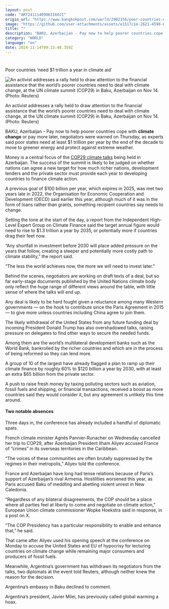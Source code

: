 ```yaml
---
layout: post
code: "ART2411140906II6OJI"
origin_url: "https://www.bangkokpost.com/world/2902156/poor-countries-need-1-trillion-a-year-in-climate-aid"
image: "https://github.com/user-attachments/assets/e1517c1e-2621-4598-8737-ff2264cd2cc7"
title: ""
description: "BAKU, Azerbaijan - Pay now to help poorer countries cope with  climate change  or pay more later, negotiators were warned on Thursday, as experts said poor states need at least $1 trillion per year by the end of the decade to move to greener energy and protect against extreme weather."
category: "WORLD"
language: "en"
date: 2024-11-14T09:15:48.359Z
---
```


# 

Poor countries ‘need $1 trillion a year in climate aid’

![An activist addresses a rally held to draw attention to the financial assistance that the world’s poorer countries need to deal with climate change, at the UN climate summit (COP29) in Baku, Azerbaijan on Nov 14. (Photo: Reuters)](https://github.com/user-attachments/assets/c3c4ce8c-58b3-430f-b5d7-ffad22edf684)

An activist addresses a rally held to draw attention to the financial assistance that the world’s poorer countries need to deal with climate change, at the UN climate summit (COP29) in Baku, Azerbaijan on Nov 14. (Photo: Reuters)

BAKU, Azerbaijan - Pay now to help poorer countries cope with **climate change** or pay more later, negotiators were warned on Thursday, as experts said poor states need at least $1 trillion per year by the end of the decade to move to greener energy and protect against extreme weather.

Money is a central focus of the [COP29 climate talks](https://cop29.az/en/home) being held in Azerbaijan. The success of the summit is likely to be judged on whether nations can agree a new target for how much richer nations, development lenders and the private sector must provide each year to developing countries to finance climate action.

A previous goal of $100 billion per year, which expires in 2025, was met two years late in 2022, the Organisation for Economic Cooperation and Development (OECD) said earlier this year, although much of it was in the form of loans rather than grants, something recipient countries say needs to change.

Setting the tone at the start of the day, a report from the Independent High-Level Expert Group on Climate Finance said the target annual figure would need to rise to $1.3 trillion a year by 2035, or potentially more if countries drag their feet now.

“Any shortfall in investment before 2030 will place added pressure on the years that follow, creating a steeper and potentially more costly path to climate stability,” the report said.

“The less the world achieves now, the more we will need to invest later.”

Behind the scenes, negotiators are working on draft texts of a deal, but so far early-stage documents published by the United Nations climate body only reflect the huge range of different views around the table, with little sense of where the talks will end up.

Any deal is likely to be hard fought given a reluctance among many Western governments — on the hook to contribute since the Paris Agreement in 2015 — to give more unless countries including China agree to join them.

The likely withdrawal of the United States from any future funding deal by incoming President Donald Trump has also overshadowed talks, raising pressure on delegates to find other ways to secure the needed funds.

Among them are the world’s multilateral development banks such as the World Bank, bankrolled by the richer countries and which are in the process of being reformed so they can lend more.

A group of 10 of the largest have already flagged a plan to ramp up their climate finance by roughly 60% to $120 billion a year by 2030, with at least an extra $65 billion from the private sector.

A push to raise fresh money by taxing polluting sectors such as aviation, fossil fuels and shipping, or financial transactions, received a boost as more countries said they would consider it, but any agreement is unlikely this time around.

#### Two notable absences

Three days in, the conference has already included a handful of diplomatic spats.

French climate minister Agnès Pannier-Runacher on Wednesday cancelled her trip to COP29, after Azerbaijan President Ilham Aliyev accused France of “crimes” in its overseas territories in the Caribbean.

“The voices of these communities are often brutally suppressed by the regimes in their metropolis,” Aliyev told the conference.

France and Azerbaijan have long had tense relations because of Paris’s support of Azerbaijan’s rival Armenia. Hostilities worsened this year, as Paris accused Baku of meddling and abetting violent unrest in New Caledonia.

“Regardless of any bilateral disagreements, the COP should be a place where all parties feel at liberty to come and negotiate on climate action,” European Union climate commissioner Wopke Hoekstra said in response, in a post on X.

“The COP Presidency has a particular responsibility to enable and enhance that,” he said.

That came after Aliyev used his opening speech at the conference on Monday to accuse the United States and EU of hypocrisy for lecturing countries on climate change while remaining major consumers and producers of fossil fuels.

Meanwhile, Argentina’s government has withdrawn its negotiators from the talks, two diplomats at the event told Reuters, although neither knew the reason for the decision.

Argentina’s embassy in Baku declined to comment.

Argentina’s president, Javier Milei, has previously called global warming a hoax.